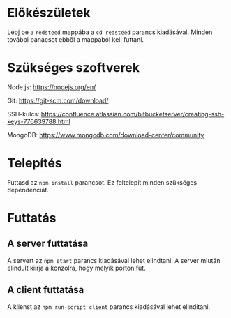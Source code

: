 # Előkészületek

Lépj be a `redsteed` mappába a `cd redsteed` parancs kiadásával. Minden további panacsot ebből a mappából kell futtani.

# Szükséges szoftverek

Node.js: https://nodejs.org/en/

Git: https://git-scm.com/download/

SSH-kulcs: https://confluence.atlassian.com/bitbucketserver/creating-ssh-keys-776639788.html

MongoDB: https://www.mongodb.com/download-center/community

# Telepítés

Futtasd az `npm install` parancsot. Ez feltelepít minden szükséges dependenciát.

# Futtatás

## A server futtatása
A servert az `npm start` parancs kiadásával lehet elindtani. A server miután elindult kiírja a konzolra, hogy melyik porton fut.

## A client futtatása
A klienst az `npm run-script client` parancs kiadásával lehet elindítani.
